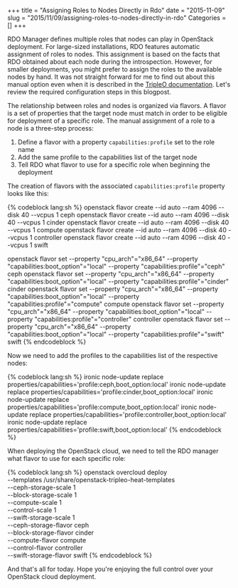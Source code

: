 +++
title = "Assigning Roles to Nodes Directly in Rdo"
date = "2015-11-09"
slug = "2015/11/09/assigning-roles-to-nodes-directly-in-rdo"
Categories = []
+++

RDO Manager defines multiple roles that nodes can play in OpenStack deployment. For large-sized installations, RDO features automatic assignment of roles to nodes. This assignment is based on the facts that RDO obtained about each node during the introspection. However, for smaller deployments, you might prefer to assign the roles to the available nodes by hand. It was not straight forward for me to find out about this manual option even when it is described in the [TripleO documentation](http://docs.openstack.org/developer/tripleo-docs/advanced_deployment/profile_matching.html#optional-manually-add-the-profiles-to-the-nodes "TripleO documentation"). Let's review the required configuration steps in this blogpost.

<!-- more -->

The relationship between roles and nodes is organized via flavors. A flavor is a set of properties that the target node must match in order to be eligible for deployment of a specific role. The manual assignment of a role to a node is a three-step process:

1. Define a flavor with a property `capabilities:profile` set to the role name
2. Add the same profile to the capabilities list of the target node
3. Tell RDO what flavor to use for a specific role when beginning the deployment

The creation of flavors with the associated `capabilities:profile` property looks like this:

{% codeblock lang:sh %}
openstack flavor create --id auto --ram 4096 --disk 40 --vcpus 1 ceph
openstack flavor create --id auto --ram 4096 --disk 40 --vcpus 1 cinder
openstack flavor create --id auto --ram 4096 --disk 40 --vcpus 1 compute
openstack flavor create --id auto --ram 4096 --disk 40 --vcpus 1 controller
openstack flavor create --id auto --ram 4096 --disk 40 --vcpus 1 swift

openstack flavor set --property "cpu_arch"="x86_64" --property "capabilities:boot_option"="local" --property "capabilities:profile"="ceph" ceph
openstack flavor set --property "cpu_arch"="x86_64" --property "capabilities:boot_option"="local" --property "capabilities:profile"="cinder" cinder
openstack flavor set --property "cpu_arch"="x86_64" --property "capabilities:boot_option"="local" --property "capabilities:profile"="compute" compute
openstack flavor set --property "cpu_arch"="x86_64" --property "capabilities:boot_option"="local" --property "capabilities:profile"="controller" controller
openstack flavor set --property "cpu_arch"="x86_64" --property "capabilities:boot_option"="local" --property "capabilities:profile"="swift" swift
{% endcodeblock %}

Now we need to add the profiles to the capabilities list of the respective nodes:

{% codeblock lang:sh %}
ironic node-update <node1 UUID here> replace properties/capabilities='profile:ceph,boot_option:local'
ironic node-update <node2 UUID here> replace properties/capabilities='profile:cinder,boot_option:local'
ironic node-update <node3 UUID here> replace properties/capabilities='profile:compute,boot_option:local'
ironic node-update <node4 UUID here> replace properties/capabilities='profile:controller,boot_option:local'
ironic node-update <node5 UUID here> replace properties/capabilities='profile:swift,boot_option:local'
{% endcodeblock %}

When deploying the OpenStack cloud, we need to tell the RDO manager what flavor to use for each specific role:

{% codeblock lang:sh %}
openstack overcloud deploy \
--templates /usr/share/openstack-tripleo-heat-templates \
--ceph-storage-scale 1 \
--block-storage-scale 1 \
--compute-scale 1 \
--control-scale 1 \
--swift-storage-scale 1 \
--ceph-storage-flavor ceph \
--block-storage-flavor cinder \
--compute-flavor compute \
--control-flavor controller \
--swift-storage-flavor swift
{% endcodeblock %}

And that's all for today. Hope you're enjoying the full control over your OpenStack cloud deployment.
